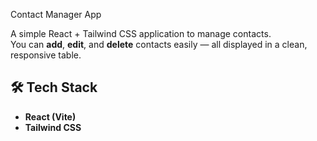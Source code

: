  Contact Manager App

A simple React + Tailwind CSS application to manage contacts.  
You can **add**, **edit**, and **delete** contacts easily — all displayed in a clean, responsive table.


## 🛠️ Tech Stack
- **React (Vite)**
- **Tailwind CSS**


